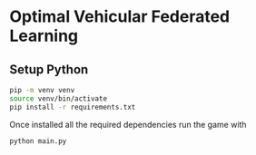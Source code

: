 # Optimal Vehicular Federated Learning

## Setup Python
```bash
pip -m venv venv
source venv/bin/activate
pip install -r requirements.txt
```
Once installed all the required dependencies run the game with 
```bash
python main.py
```
